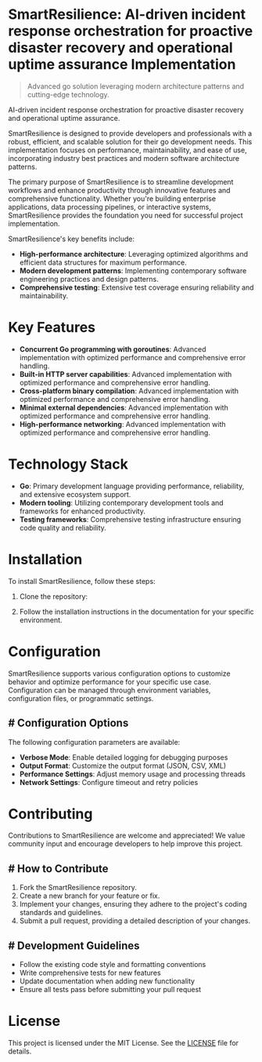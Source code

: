 <!-- fallback_SmartResilience_20250802094525_47550 -->

# SmartResilience: AI-driven incident response orchestration for proactive disaster recovery and operational uptime assurance Implementation
> Advanced go solution leveraging modern architecture patterns and cutting-edge technology.

AI-driven incident response orchestration for proactive disaster recovery and operational uptime assurance.

SmartResilience is designed to provide developers and professionals with a robust, efficient, and scalable solution for their go development needs. This implementation focuses on performance, maintainability, and ease of use, incorporating industry best practices and modern software architecture patterns.

The primary purpose of SmartResilience is to streamline development workflows and enhance productivity through innovative features and comprehensive functionality. Whether you're building enterprise applications, data processing pipelines, or interactive systems, SmartResilience provides the foundation you need for successful project implementation.

SmartResilience's key benefits include:

* **High-performance architecture**: Leveraging optimized algorithms and efficient data structures for maximum performance.
* **Modern development patterns**: Implementing contemporary software engineering practices and design patterns.
* **Comprehensive testing**: Extensive test coverage ensuring reliability and maintainability.

# Key Features

* **Concurrent Go programming with goroutines**: Advanced implementation with optimized performance and comprehensive error handling.
* **Built-in HTTP server capabilities**: Advanced implementation with optimized performance and comprehensive error handling.
* **Cross-platform binary compilation**: Advanced implementation with optimized performance and comprehensive error handling.
* **Minimal external dependencies**: Advanced implementation with optimized performance and comprehensive error handling.
* **High-performance networking**: Advanced implementation with optimized performance and comprehensive error handling.

# Technology Stack

* **Go**: Primary development language providing performance, reliability, and extensive ecosystem support.
* **Modern tooling**: Utilizing contemporary development tools and frameworks for enhanced productivity.
* **Testing frameworks**: Comprehensive testing infrastructure ensuring code quality and reliability.

# Installation

To install SmartResilience, follow these steps:

1. Clone the repository:


2. Follow the installation instructions in the documentation for your specific environment.

# Configuration

SmartResilience supports various configuration options to customize behavior and optimize performance for your specific use case. Configuration can be managed through environment variables, configuration files, or programmatic settings.

## # Configuration Options

The following configuration parameters are available:

* **Verbose Mode**: Enable detailed logging for debugging purposes
* **Output Format**: Customize the output format (JSON, CSV, XML)
* **Performance Settings**: Adjust memory usage and processing threads
* **Network Settings**: Configure timeout and retry policies

# Contributing

Contributions to SmartResilience are welcome and appreciated! We value community input and encourage developers to help improve this project.

## # How to Contribute

1. Fork the SmartResilience repository.
2. Create a new branch for your feature or fix.
3. Implement your changes, ensuring they adhere to the project's coding standards and guidelines.
4. Submit a pull request, providing a detailed description of your changes.

## # Development Guidelines

* Follow the existing code style and formatting conventions
* Write comprehensive tests for new features
* Update documentation when adding new functionality
* Ensure all tests pass before submitting your pull request

# License

This project is licensed under the MIT License. See the [LICENSE](https://github.com/Muramatsuu/SmartResilience/blob/main/LICENSE) file for details.
